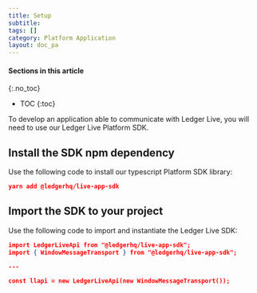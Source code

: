 ```yaml
---
title: Setup
subtitle:
tags: []
category: Platform Application
layout: doc_pa
---
```


#### Sections in this article
{:.no_toc}
* TOC
{:toc}

To develop an application able to communicate with Ledger Live, you will need to use our Ledger Live Platform SDK. 

## Install the SDK npm dependency

Use the following code to install our typescript Platform SDK library:

```json
yarn add @ledgerhq/live-app-sdk
```

## Import the SDK to your project

Use the following code to import and instantiate the Ledger Live SDK: 

```json
import LedgerLiveApi from "@ledgerhq/live-app-sdk";
import { WindowMessageTransport } from "@ledgerhq/live-app-sdk";

---

const llapi = new LedgerLiveApi(new WindowMessageTransport());
```
